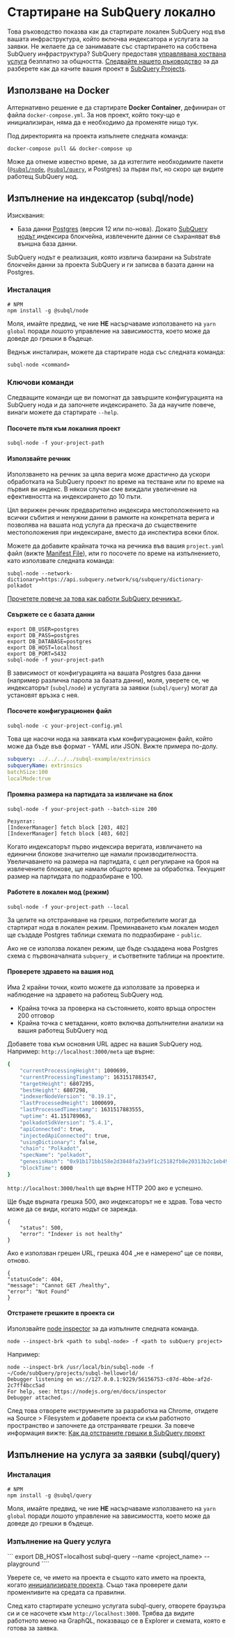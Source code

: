 # Стартиране на SubQuery локално

Това ръководство показва как да стартирате локален SubQuery нод във вашата инфраструктура, който включва индексатора и услугата за заявки. Не желаете да се занимавате със стартирането на собствена SubQuery инфраструктура? SubQuery предоставя [управлявана хоствана услуга](https://explorer.subquery.network) безплатно за общността. [Следвайте нашето ръководство](../publish/publish.md) за да разберете как да качите вашия проект в [SubQuery Projects](https://project.subquery.network).

## Използване на Docker

Алтернативно решение е да стартирате <strong>Docker Container</strong>, дефиниран от файла `docker-compose.yml`. За нов проект, който току-що е инициализиран, няма да е необходимо да променяте нищо тук.

Под директорията на проекта изпълнете следната команда:

```shell
docker-compose pull && docker-compose up
```

Може да отнеме известно време, за да изтеглите необходимите пакети ([`@subql/node`](https://www.npmjs.com/package/@subql/node), [`@subql/query`](https://www.npmjs.com/package/@subql/query), и Postgres) за първи път, но скоро ще видите работещ SubQuery нод.

## Изпълнение на индексатор (subql/node)

Изисквания:

- База данни [Postgres](https://www.postgresql.org/) (версия 12 или по-нова). Докато [SubQuery нодът ](#start-a-local-subquery-node) индексира блокчейна, извлечените данни се съхраняват във външна база данни.

SubQuery нодът е реализация, която извлича базирани на Substrate блокчейн данни за проекта SubQuery и ги записва в базата данни на Postgres.

### Инсталация

```shell
# NPM
npm install -g @subql/node
```

Моля, имайте предвид, че ние **НЕ** насърчаваме използването на `yarn global` поради лошото управление на зависимостта, което може да доведе до грешки в бъдеще.

Веднъж инсталиран, можете да стартирате нода със следната команда:

```shell
subql-node <command>
```

### Ключови команди

Следващите команди ще ви помогнат да завършите конфигурацията на SubQuery нода и да започнете индексирането. За да научите повече, винаги можете да стартирате `--help`.

#### Посочете пътя към локалния проект

```
subql-node -f your-project-path
```

#### Използвайте речник

Използването на речник за цяла верига може драстично да ускори обработката на SubQuery проект по време на тестване или по време на първия ви индекс. В някои случаи сме виждали увеличение на ефективността на индексирането до 10 пъти.

Цял верижен речник предварително индексира местоположението на всички събития и ненужни данни в рамките на конкретната верига и позволява на вашата нод услуга да прескача до съществените местоположения при индексиране, вместо да инспектира всеки блок.

Можете да добавите крайната точка на речника във вашия `project.yaml` файл (вижте [Manifest File](../create/manifest.md)), или го посочете по време на изпълнението, като използвате следната команда:

```
subql-node --network-dictionary=https://api.subquery.network/sq/subquery/dictionary-polkadot
```

[Прочетете повече за това как работи SubQuery речникът.](../tutorials_examples/dictionary.md).

#### Свържете се с базата данни

```
export DB_USER=postgres
export DB_PASS=postgres
export DB_DATABASE=postgres
export DB_HOST=localhost
export DB_PORT=5432
subql-node -f your-project-path 
````

В зависимост от конфигурацията на вашата Postgres база данни (например различна парола за базата данни), моля, уверете се, че индексаторът (`subql/node`) и услугата за заявки (`subql/query`) могат да установят връзка с нея.

#### Посочете конфигурационен файл

```
subql-node -c your-project-config.yml
```

Това ще насочи нода на заявката към конфигурационен файл, който може да бъде във формат - YAML или JSON. Вижте примера по-долу.

```yaml
subquery: ../../../../subql-example/extrinsics
subqueryName: extrinsics
batchSize:100
localMode:true
```

#### Промяна размера на партидата за извличане на блок

```
subql-node -f your-project-path --batch-size 200

Резултат:
[IndexerManager] fetch block [203, 402]
[IndexerManager] fetch block [403, 602]
```

Когато индексаторът първо индексира веригата, извличането на единични блокове значително ще намали производителността. Увеличаването на размера на партидата, с цел регулиране на броя на извлечените блокове, ще намали общото време за обработка. Текущият размер на партидата по подразбиране е 100.

#### Работете в локален мод (режим)

```
subql-node -f your-project-path --local
```

За целите на отстраняване на грешки, потребителите могат да стартират нода в локален режим. Преминаването към локален модел ще създаде Postgres таблици схемата по подразбиране - `public`.

Ако не се използва локален режим, ще бъде създадена нова Postgres схема с първоначалната `subquery_` и съответните таблици на проектите.


#### Проверете здравето на вашия нод

Има 2 крайни точки, които можете да използвате за проверка и наблюдение на здравето на работещ SubQuery нод.

- Крайна точка за проверка на състоянието, която връща опростен 200 отговор
- Крайна точка с метаданни, която включва допълнителни анализи на вашия работещ SubQuery нод

Добавете това към основния URL адрес на вашия SubQuery нод. Например: `http://localhost:3000/meta` ще върне:

```bash
{
    "currentProcessingHeight": 1000699,
    "currentProcessingTimestamp": 1631517883547,
    "targetHeight": 6807295,
    "bestHeight": 6807298,
    "indexerNodeVersion": "0.19.1",
    "lastProcessedHeight": 1000699,
    "lastProcessedTimestamp": 1631517883555,
    "uptime": 41.151789063,
    "polkadotSdkVersion": "5.4.1",
    "apiConnected": true,
    "injectedApiConnected": true,
    "usingDictionary": false,
    "chain": "Polkadot",
    "specName": "polkadot",
    "genesisHash": "0x91b171bb158e2d3848fa23a9f1c25182fb8e20313b2c1eb49219da7a70ce90c3",
    "blockTime": 6000
}
```

`http://localhost:3000/health` ще върне HTTP 200 ако е успешно.

Ще бъде върната грешка 500, ако индексаторът не е здрав. Това често може да се види, когато нодът се зарежда.

```shell
{
    "status": 500,
    "error": "Indexer is not healthy"
}
```

Ако е използван грешен URL, грешка 404 „не е намерено“ ще се появи, отново.

```shell
{
"statusCode": 404,
"message": "Cannot GET /healthy",
"error": "Not Found"
}
```

#### Отстранете грешките в проекта си

Използвайте [node inspector](https://nodejs.org/en/docs/guides/debugging-getting-started/) за да изпълните следната команда.

```shell
node --inspect-brk <path to subql-node> -f <path to subQuery project>
```

Например:
```shell
node --inspect-brk /usr/local/bin/subql-node -f ~/Code/subQuery/projects/subql-helloworld/
Debugger listening on ws://127.0.0.1:9229/56156753-c07d-4bbe-af2d-2c7ff4bcc5ad
For help, see: https://nodejs.org/en/docs/inspector
Debugger attached.
```
След това отворете инструментите за разработка на Chrome, отидете на Source > Filesystem и добавете проекта си към работното пространство и започнете да отстранявате грешки. За повече информация вижте: [Как да отстраните грешки в SubQuery проект](https://doc.subquery.network/tutorials_examples/debug-projects/)
## Изпълнение на услуга за заявки (subql/query)

### Инсталация

```shell
# NPM
npm install -g @subql/query
```

Моля, имайте предвид, че ние **НЕ** насърчаваме използването на `yarn global` поради лошото управление на зависимостта, което може да доведе до грешки в бъдеще.

### Изпълнение на Query услуга
``` export DB_HOST=localhost subql-query --name <project_name> --playground ````

Уверете се, че името на проекта е същото като името на проекта, когато [инициализирате проекта](../quickstart/quickstart.md#initialise-the-starter-subquery-project). Също така проверете дали променливите на средата са правилни.

След като стартирате успешно услугата subql-query, отворете браузъра си и се насочете към `http://localhost:3000`. Трябва да видите работното меню на GraphQL, показващo се в Explorer и схемата, която е готова за заявка.
